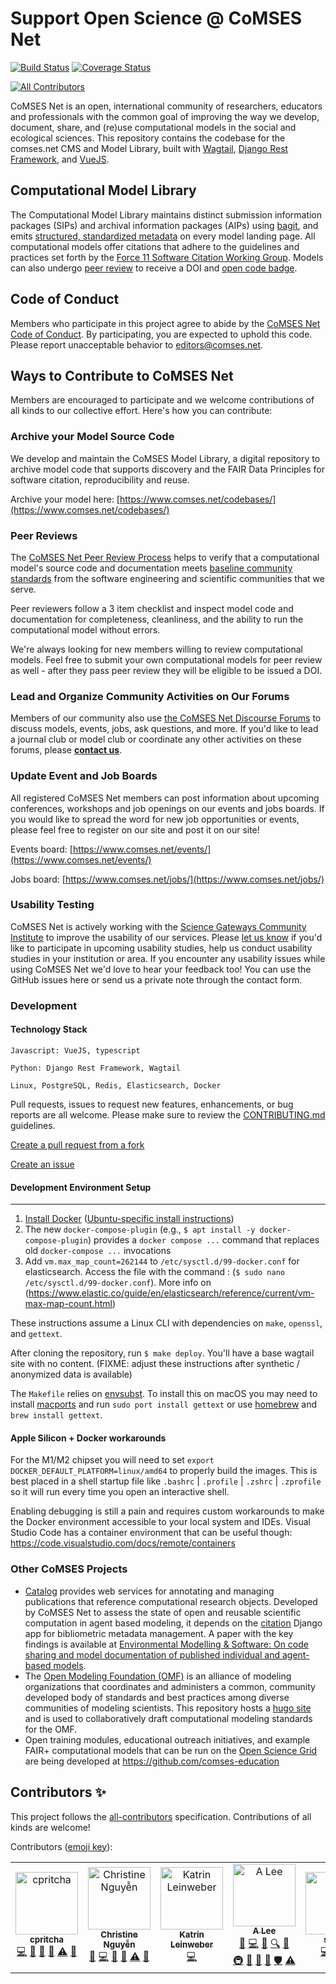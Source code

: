 # Support Open Science @ CoMSES Net
[![Build Status](https://github.com/comses/comses.net/actions/workflows/docker-build.yml/badge.svg)](https://github.com/comses/comses.net/actions/workflows/docker-build.yml)
[![Coverage Status](https://coveralls.io/repos/github/comses/comses.net/badge.svg?branch=main)](https://coveralls.io/github/comses/comses.net?branch=main)
<!-- ALL-CONTRIBUTORS-BADGE:START - Do not remove or modify this section -->
[![All Contributors](https://img.shields.io/badge/all_contributors-5-orange.svg?style=flat-square)](#contributors-)
<!-- ALL-CONTRIBUTORS-BADGE:END -->

CoMSES Net is an open, international community of researchers, educators and professionals with the common goal of improving the way we develop, document, share, and (re)use computational models in the social and ecological sciences. This repository contains the codebase for the comses.net CMS and Model Library, built with [Wagtail](https://github.com/wagtail/wagtail), [Django Rest Framework](https://www.django-rest-framework.org/), and [VueJS](https://vuejs.org/).

## Computational Model Library
The Computational Model Library maintains distinct submission information packages (SIPs) and archival information packages (AIPs) using [bagit](https://github.com/LibraryOfCongress/bagit-python), and emits [structured, standardized metadata](https://github.com/codemeta/codemeta) on every model landing page. All computational models offer citations that adhere to the guidelines and practices set forth by the [Force 11 Software Citation Working Group](https://www.force11.org/group/software-citation-working-group). Models can also undergo [peer review](https://www.comses.net/reviews/) to receive a DOI and [open code badge](https://www.comses.net/resources/open-code-badge/).

## Code of Conduct
Members who participate in this project agree to abide by the [CoMSES Net Code of Conduct](https://github.com/comses/comses.net/blob/main/CODE_OF_CONDUCT.md). By participating, you are expected to uphold this code. Please report unacceptable behavior to [editors@comses.net](mailto:editors@comses.net).

## Ways to Contribute to CoMSES Net

Members are encouraged to participate and we welcome contributions of all kinds to our collective effort. Here's how you can contribute:

### Archive your Model Source Code

We develop and maintain the CoMSES Model Library, a digital repository to archive model code that supports discovery and the FAIR Data Principles for software citation, reproducibility and reuse.

Archive your model here: [https://www.comses.net/codebases/](https://www.comses.net/codebases/)

### Peer Reviews

The [CoMSES Net Peer Review Process](https://www.comses.net/reviews/) helps to verify that a computational model's source code and documentation meets [baseline community standards](https://www.comses.net/resources/guides-to-good-practice/) from the software engineering and scientific communities that we serve.

Peer reviewers follow a 3 item checklist and inspect model code and documentation for completeness, cleanliness, and the ability to run the computational model without errors.

We're always looking for new members willing to review computational models. Feel free to submit your own computational models for peer review as well - after they pass peer review they will be eligible to be issued a DOI. 

### Lead and Organize Community Activities on Our Forums

Members of our community also use [the CoMSES Net Discourse Forums](https://forum.comses.net/) to discuss models, events, jobs, ask questions, and more. If you'd like to lead a journal club or model club or coordinate any other activities on these forums, please [**contact us**](https://www.comses.net/about/contact/).

### Update Event and Job Boards

All registered CoMSES Net members can post information about upcoming conferences, workshops and job openings on our events and jobs boards. If you would like to spread the word for new job opportunities or events, please feel free to register on our site and post it on our site!

Events board: [https://www.comses.net/events/](https://www.comses.net/events/)

Jobs board: [https://www.comses.net/jobs/](https://www.comses.net/jobs/)

### Usability Testing

CoMSES Net is actively working with the [Science Gateways Community Institute](https://sciencegateways.org) to improve the usability of our services. Please [let us know](https://comses.net/about/contact/) if you'd like to participate in upcoming usability studies, help us conduct usability studies in your institution or area. If you encounter any usability issues while using CoMSES Net we'd love to hear your feedback too! You can use the GitHub issues here or send us a private note through the contact form.

### Development 

#### Technology Stack

```
Javascript: VueJS, typescript

Python: Django Rest Framework, Wagtail

Linux, PostgreSQL, Redis, Elasticsearch, Docker
```

Pull requests, issues to request new features, enhancements, or bug reports are all welcome. Please make sure to review the [CONTRIBUTING.md](CONTRIBUTING.md) guidelines.

[Create a pull request from a fork](https://docs.github.com/en/github/collaborating-with-issues-and-pull-requests/creating-a-pull-request-from-a-fork)

[Create an issue](https://docs.github.com/en/github/managing-your-work-on-github/creating-an-issue)

#### Development Environment Setup
-------------
1. [Install Docker](https://docs.docker.com/engine/install/) ([Ubuntu-specific install instructions](https://docs.docker.com/desktop/install/ubuntu/))
2. The new `docker-compose-plugin` (e.g., `$ apt install -y docker-compose-plugin`) provides a `docker compose ...` command that replaces old `docker-compose ...` invocations
3. Add `vm.max_map_count=262144` to `/etc/sysctl.d/99-docker.conf` for elasticsearch. Access the file with the command : (`$ sudo nano /etc/sysctl.d/99-docker.conf`). More info on (https://www.elastic.co/guide/en/elasticsearch/reference/current/vm-max-map-count.html)

These instructions assume a Linux CLI with dependencies on `make`, `openssl`, and `gettext`.

After cloning the repository, run `$ make deploy`. You'll have a base wagtail site with no content. (FIXME: adjust these instructions after synthetic / anonymized data is available)


The `Makefile` relies on
[envsubst](https://www.gnu.org/software/gettext/manual/html_node/envsubst-Invocation.html). To install this on macOS you may need to install [macports](https://www.macports.org/) and run `sudo port install gettext` or use [homebrew](https://brew.sh/) and `brew install gettext`.

#### Apple Silicon + Docker workarounds

For the M1/M2 chipset you will need to set `export DOCKER_DEFAULT_PLATFORM=linux/amd64` to properly build the images. This is
best placed in a shell startup file like `.bashrc` | `.profile` | `.zshrc` | `.zprofile` so it will run every time you
open an interactive shell.

Enabling debugging is still a pain and requires custom workarounds to make the Docker environment accessible to your
local system and IDEs. Visual Studio Code has a container environment that can be useful though:
https://code.visualstudio.com/docs/remote/containers

### Other CoMSES Projects

- [Catalog](https://github.com/comses/catalog) provides web services for annotating and managing publications that reference computational research objects. Developed by CoMSES Net to assess the state of open and reusable scientific computation in agent based modeling, it depends on the [citation](https://github.com/comses/citation) Django app for bibliometric metadata management. A paper with the key findings is available at [Environmental Modelling & Software: On code sharing and model documentation of published individual and agent-based models](https://doi.org/10.1016/j.envsoft.2020.104873).
- The [Open Modeling Foundation (OMF)](https://openmodelingfoundation.github.io/) is an alliance of modeling organizations that coordinates and administers a common, community developed body of standards and best practices among diverse communities of modeling scientists. This repository hosts a [hugo site](https://gohugo.io/) and is used to collaboratively draft computational modeling standards for the OMF.
- Open training modules, educational outreach initiatives, and example FAIR+ computational models that can be run on the [Open Science Grid](https://opensciencegrid.org/) are being developed at https://github.com/comses-education


## Contributors ✨
This project follows the [all-contributors](https://github.com/all-contributors/all-contributors) specification. Contributions of all kinds are welcome!

Contributors ([emoji key](https://allcontributors.org/docs/en/emoji-key)):

<!-- ALL-CONTRIBUTORS-LIST:START - Do not remove or modify this section -->
<!-- prettier-ignore-start -->
<!-- markdownlint-disable -->
<table>
  <tbody>
    <tr>
      <td align="center"><a href="https://github.com/cpritcha"><img src="https://avatars0.githubusercontent.com/u/4530298?v=4?s=100" width="100px;" alt="cpritcha"/><br /><sub><b>cpritcha</b></sub></a><br /><a href="https://github.com/comses/comses.net/commits?author=cpritcha" title="Code">💻</a> <a href="https://github.com/comses/comses.net/commits?author=cpritcha" title="Documentation">📖</a> <a href="https://github.com/comses/comses.net/issues?q=author%3Acpritcha" title="Bug reports">🐛</a> <a href="#maintenance-cpritcha" title="Maintenance">🚧</a> <a href="https://github.com/comses/comses.net/commits?author=cpritcha" title="Tests">⚠️</a> <a href="https://github.com/comses/comses.net/pulls?q=is%3Apr+reviewed-by%3Acpritcha" title="Reviewed Pull Requests">👀</a></td>
      <td align="center"><a href="https://www.linkedin.com/in/chrstngyn/"><img src="https://avatars0.githubusercontent.com/u/8737685?v=4?s=100" width="100px;" alt="Christine Nguyễn"/><br /><sub><b>Christine Nguyễn</b></sub></a><br /><a href="https://github.com/comses/comses.net/issues?q=author%3Achrstngyn" title="Bug reports">🐛</a> <a href="https://github.com/comses/comses.net/commits?author=chrstngyn" title="Code">💻</a> <a href="https://github.com/comses/comses.net/commits?author=chrstngyn" title="Documentation">📖</a> <a href="#design-chrstngyn" title="Design">🎨</a> <a href="https://github.com/comses/comses.net/commits?author=chrstngyn" title="Tests">⚠️</a> <a href="#maintenance-chrstngyn" title="Maintenance">🚧</a></td>
      <td align="center"><a href="https://github.com/katrinleinweber"><img src="https://avatars2.githubusercontent.com/u/9948149?v=4?s=100" width="100px;" alt="Katrin Leinweber"/><br /><sub><b>Katrin Leinweber</b></sub></a><br /><a href="https://github.com/comses/comses.net/commits?author=katrinleinweber" title="Code">💻</a></td>
      <td align="center"><a href="https://complexity.asu.edu"><img src="https://avatars0.githubusercontent.com/u/22534?v=4?s=100" width="100px;" alt="A Lee"/><br /><sub><b>A Lee</b></sub></a><br /><a href="https://github.com/comses/comses.net/issues?q=author%3Aalee" title="Bug reports">🐛</a> <a href="https://github.com/comses/comses.net/commits?author=alee" title="Code">💻</a> <a href="https://github.com/comses/comses.net/commits?author=alee" title="Documentation">📖</a> <a href="#fundingFinding-alee" title="Funding Finding">🔍</a> <a href="#ideas-alee" title="Ideas, Planning, & Feedback">🤔</a> <a href="#infra-alee" title="Infrastructure (Hosting, Build-Tools, etc)">🚇</a> <a href="#maintenance-alee" title="Maintenance">🚧</a> <a href="#projectManagement-alee" title="Project Management">📆</a> <a href="https://github.com/comses/comses.net/pulls?q=is%3Apr+reviewed-by%3Aalee" title="Reviewed Pull Requests">👀</a> <a href="#security-alee" title="Security">🛡️</a> <a href="https://github.com/comses/comses.net/commits?author=alee" title="Tests">⚠️</a></td>
      <td align="center"><a href="https://github.com/sgfost"><img src="https://avatars.githubusercontent.com/u/46429375?v=4?s=100" width="100px;" alt="sgfost"/><br /><sub><b>sgfost</b></sub></a><br /><a href="https://github.com/comses/comses.net/commits?author=sgfost" title="Code">💻</a> <a href="#design-sgfost" title="Design">🎨</a> <a href="https://github.com/comses/comses.net/commits?author=sgfost" title="Tests">⚠️</a></td>
    </tr>
  </tbody>
</table>

<!-- markdownlint-restore -->
<!-- prettier-ignore-end -->

<!-- ALL-CONTRIBUTORS-LIST:END -->
